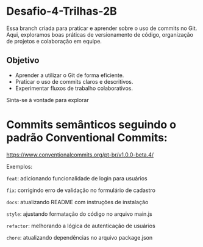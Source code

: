 # Desafio-4-Trilhas-2B

Essa branch criada para praticar e aprender sobre o uso de commits no Git. Aqui, exploramos boas práticas de versionamento de código, organização de projetos e colaboração em equipe.

## Objetivo

- Aprender a utilizar o Git de forma eficiente.
- Praticar o uso de commits claros e descritivos.
- Experimentar fluxos de trabalho colaborativos.

Sinta-se à vontade para explorar

# Commits semânticos seguindo o padrão Conventional Commits:

https://www.conventionalcommits.org/pt-br/v1.0.0-beta.4/

Exemplos:

`feat`: adicionando funcionalidade de login para usuários

`fix`: corrigindo erro de validação no formulário de cadastro

`docs`: atualizando README com instruções de instalação

`style`: ajustando formatação do código no arquivo main.js

`refactor`: melhorando a lógica de autenticação de usuários

`chore`: atualizando dependências no arquivo package.json